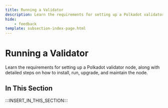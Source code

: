 ```yaml
---
title: Running a Validator
description: Learn the requirements for setting up a Polkadot validator node, along with detailed steps on how to install, run, upgrade, and maintain the node.
hide: 
    - feedback
template: subsection-index-page.html
---
```


# Running a Validator

Learn the requirements for setting up a Polkadot validator node, along with detailed steps on how to install, run, upgrade, and maintain the node.

## In This Section

:::INSERT_IN_THIS_SECTION:::